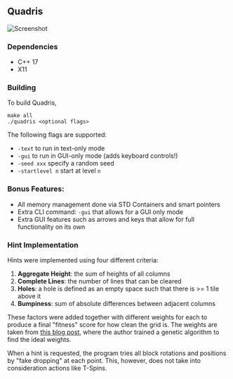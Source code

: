 ## Quadris

![Screenshot](https://puu.sh/I1k9F/197560d525.png)

### Dependencies

- C++ 17
- X11

### Building

To build Quadris,

```
make all
./quadris <optional flags>
```

The following flags are supported:

- `-text` to run in text-only mode
- `-gui` to run in GUI-only mode (adds keyboard controls!)
- `-seed xxx` specify a random seed
- `-startlevel n` start at level `n`

### Bonus Features:

- All memory management done via STD Containers and smart pointers
- Extra CLI command: `-gui` that allows for a GUI only mode
- Extra GUI features such as arrows and keys that allow for full functionality on its own

### Hint Implementation

Hints were implemented using four different criteria:

1. **Aggregate Height**: the sum of heights of all columns
2. **Complete Lines**: the number of lines that can be cleared
3. **Holes**: a hole is defined as an empty space such that there is >= 1 tile above it
4. **Bumpiness**: sum of absolute differences between adjacent columns

These factors were added together with different weights for each to produce a final "fitness" score for how clean the grid is. The weights are taken from [this blog post](https://codemyroad.wordpress.com/2013/04/14/tetris-ai-the-near-perfect-player/), where the author trained a genetic algorithm to find the ideal weights.

When a hint is requested, the program tries all block rotations and positions by "fake dropping" at each point. This, however, does not take into consideration actions like T-Spins.
